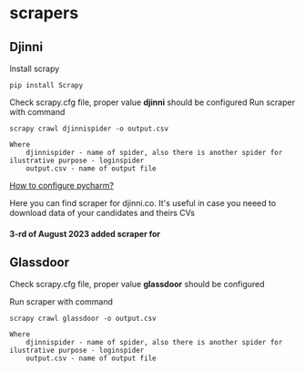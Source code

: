 # scrapers

## Djinni

Install scrapy

    pip install Scrapy
    
Check scrapy.cfg file, proper value **djinni** should be configured
Run scraper with command

    scrapy crawl djinnispider -o output.csv
    
    Where
        djinnispider - name of spider, also there is another spider for ilustrative purpose - loginspider
        output.csv - name of output file
[How to configure pycharm?](https://medium.com/@andriyandrunevchyn/run-scrapy-project-in-pycharm-af93caa543b4)



Here you can find scraper for djinni.co. It's useful in case you neeed to download data of your candidates and theirs CVs



#### 3-rd of August 2023 added scraper for
## Glassdoor

Check scrapy.cfg file, proper value **glassdoor** should be configured

Run scraper with command

    scrapy crawl glassdoor -o output.csv
    
    Where
        djinnispider - name of spider, also there is another spider for ilustrative purpose - loginspider
        output.csv - name of output file